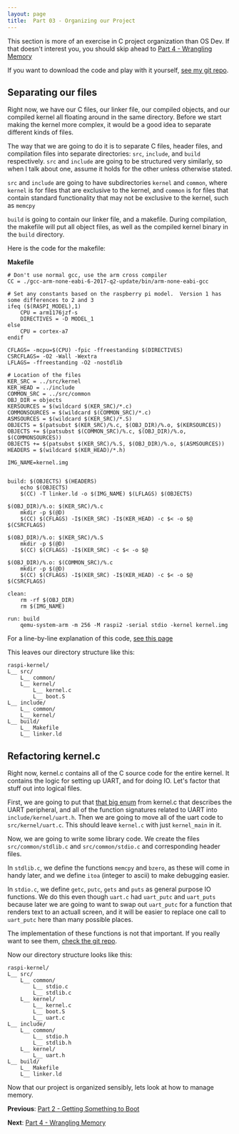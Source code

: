 ```yaml
---
layout: page
title:  Part 03 - Organizing our Project
---
```


This section is more of an exercise in C project organization than OS Dev.  If that doesn't interest you, you should skip ahead to [Part 4 - Wrangling
Memory](/tutorial/wrangling-mem)

If you want to download the code and play with it yourself, [see my git repo](https://github.com/jsandler18/raspi-kernel/tree/b12b2e471ffab30b721a1eb3de9c92df8f948c11).

## Separating our files

Right now, we have our C files, our linker file, our compiled objects, and our compiled kernel all floating around in the same directory.  Before we
start making the kernel more complex, it would be a good idea to separate different kinds of files.

The way that we are going to do it is to separate C files, header files, and compilation files into separate directories: `src`, `include`, and `build` respectively.
`src` and `include` are going to be structured very similarly, so when I talk about one, assume it holds for the other unless otherwise stated.

`src` and `include` are going to have subdirectories `kernel` and `common`, where `kernel` is for files that are exclusive to the kernel, and `common` is for files that
contain standard functionality that may not be exclusive to the kernel, such as `memcpy`

`build` is going to contain our linker file, and a makefile.  During compilation, the makefile will put all object files, as well as the compiled kernel binary in the
`build` directory.

Here is the code for the makefile:

**Makefile**
```
# Don't use normal gcc, use the arm cross compiler
CC = ./gcc-arm-none-eabi-6-2017-q2-update/bin/arm-none-eabi-gcc

# Set any constants based on the raspberry pi model.  Version 1 has some differences to 2 and 3
ifeq ($(RASPI_MODEL),1)
    CPU = arm1176jzf-s
    DIRECTIVES = -D MODEL_1
else
    CPU = cortex-a7
endif

CFLAGS= -mcpu=$(CPU) -fpic -ffreestanding $(DIRECTIVES)
CSRCFLAGS= -O2 -Wall -Wextra
LFLAGS= -ffreestanding -O2 -nostdlib

# Location of the files
KER_SRC = ../src/kernel
KER_HEAD = ../include
COMMON_SRC = ../src/common
OBJ_DIR = objects
KERSOURCES = $(wildcard $(KER_SRC)/*.c)
COMMONSOURCES = $(wildcard $(COMMON_SRC)/*.c)
ASMSOURCES = $(wildcard $(KER_SRC)/*.S)
OBJECTS = $(patsubst $(KER_SRC)/%.c, $(OBJ_DIR)/%.o, $(KERSOURCES))
OBJECTS += $(patsubst $(COMMON_SRC)/%.c, $(OBJ_DIR)/%.o, $(COMMONSOURCES))
OBJECTS += $(patsubst $(KER_SRC)/%.S, $(OBJ_DIR)/%.o, $(ASMSOURCES))
HEADERS = $(wildcard $(KER_HEAD)/*.h)

IMG_NAME=kernel.img


build: $(OBJECTS) $(HEADERS)
    echo $(OBJECTS)
    $(CC) -T linker.ld -o $(IMG_NAME) $(LFLAGS) $(OBJECTS)

$(OBJ_DIR)/%.o: $(KER_SRC)/%.c
    mkdir -p $(@D)
    $(CC) $(CFLAGS) -I$(KER_SRC) -I$(KER_HEAD) -c $< -o $@ $(CSRCFLAGS)

$(OBJ_DIR)/%.o: $(KER_SRC)/%.S
    mkdir -p $(@D)
    $(CC) $(CFLAGS) -I$(KER_SRC) -c $< -o $@

$(OBJ_DIR)/%.o: $(COMMON_SRC)/%.c
    mkdir -p $(@D)
    $(CC) $(CFLAGS) -I$(KER_SRC) -I$(KER_HEAD) -c $< -o $@ $(CSRCFLAGS)

clean:
    rm -rf $(OBJ_DIR)
    rm $(IMG_NAME)

run: build
    qemu-system-arm -m 256 -M raspi2 -serial stdio -kernel kernel.img
```

For a line-by-line explanation of this code, [see this page](/explanations/makefile)

This leaves our directory structure like this:
```
raspi-kernel/
L__ src/
    L__ common/
    L__ kernel/
        L__ kernel.c
        L__ boot.S
L__ include/
    L__ common/
    L__ kernel/
L__ build/
    L__ Makefile
    L__ linker.ld
```

## Refactoring kernel.c

Right now, kernel.c contains all of the C source code for the entire kernel.  It contains the logic for setting up UART, and for doing IO.  Let's factor that stuff out into logical files.

First, we are going to put that [that big enum](/explanations/kernel_c#peripheral-specification-and-basic-read-and-write) from kernel.c that describes the UART peripheral, and all of the function signatures related to UART into `include/kernel/uart.h`. Then we are going to move all of the uart code to `src/kernel/uart.c`. This should leave `kernel.c` with just `kernel_main` in it.

Now, we are going to write some library code.  We create the files `src/common/stdlib.c` and `src/common/stdio.c` and corresponding header files.

In `stdlib.c`, we define the functions `memcpy` and `bzero`, as these will come in handy later, and we define `itoa` (integer to ascii) to make debugging easier.

In `stdio.c`, we define `getc`, `putc`, `gets` and `puts` as general purpose IO functions.  We do this even though `uart.c` had `uart_putc` and `uart_puts` because later we are going to want to swap out `uart_putc` for a function that renders text to an actuall screen, and it will be easier to replace one call to `uart_putc` here than many possible places.

The implementation of these functions is not that important. If you really want to see them, [check the git
repo](https://github.com/jsandler18/raspi-kernel/tree/a40c043d7ec93fe904bc6bc83a25e08f36a37cfb).

Now our directory structure looks like this:
```
raspi-kernel/
L__ src/
    L__ common/
        L__ stdio.c
        L__ stdlib.c
    L__ kernel/
        L__ kernel.c
        L__ boot.S
        L__ uart.c
L__ include/
    L__ common/
        L__ stdio.h
        L__ stdlib.h
    L__ kernel/
        L__ uart.h
L__ build/
    L__ Makefile
    L__ linker.ld
```

Now that our project is organized sensibly, lets look at how to manage memory.

**Previous**:
[Part 2 - Getting Something to Boot](/tutorial/boot)

**Next**:
[Part 4 - Wrangling Memory](/tutorial/wrangling-mem)
